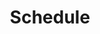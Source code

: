 ---
widget: pages # As of v5.8-dev, 'pages' is renamed 'collection'
headless: true  # This file represents a page section.

# Put Your Section Options Here (title, background, etc.) ...
title: Schedule
subtitle: ''

# Position of this section on the page
weight: 1

content:
  # Filter content to display
  filters:
    # The folders to display content from
    lessons:
      - 'Course Introduction'
      - 'Paleoecological Dynamics'
      - 'Working with times and dates in R'
      - 'Changes in Phenology'
      - 'Time Series Decomposition in R'
      - 'Community Dynamics'
      - 'Time Series Autocorrelation in R'
      - 'Introduction to Time Series Data'
      - 'Time series modeling in R 1'
      - 'Time series modeling in R 2'
      - 'Time series modeling in R 3'
      - 'Introduction to Ecological Forecasting'
      - 'Introduction to Forecasting in R'
      - 'Uncertainty in Forecasting'
      - 'Evaluating Forecasts in R'
      - 'Forecasting using state space models'
      - 'State space models in R 1'
      - 'State space models in R 2'
      - 'Ask us anything 2'
      - 'Forecasting using species distribution models'
      - 'Species Distribution Models in R'
      - 'Hurricane Forecasts'
      - 'Election forecasts'
      - 'Data-driven models for forecasting'
      - 'Empirical Dynamic Modeling in R'
      - 'Scenario based forecasting'
      - 'Ethics of Ecological Forecasting'
      - 'Wrap up: Can we (and what should we) forecast in ecology?'
    dates:
      - 'August 24th'
      - 'August 29th'
      - 'August 31st'
      - 'September 5th'
      - 'September 7th'
      - 'September 12th'
      - 'September 14th'
      - 'September 19th'
      - 'September 21st'
      - 'September 26th'
      - 'September 28th'
      - 'October 3rd'
      - 'October 5th'
      - 'October 10th'
      - 'October 12th'
      - 'October 17th'
      - 'October 19th'
      - 'October 24th'
      - 'October 26th'
      - 'October 31st'
      - 'November 2nd'
      - 'November 7th'
      - 'November 9th'
      - 'November 14th'
      - 'November 16th'
      - 'November 28th'
      - 'November 30th'
      - 'December 5th'
    folders:
    tag: ''
    category: ''
    publication_type: ''
    author: ''
    featured_only: false
    exclude_featured: false
    exclude_future: false
    exclude_past: false
  # Choose how many pages you would like to display (0 = all pages)
  count: 100
  # Choose how many pages you would like to offset by
  # Useful if you wish to show the first item in the Featured widget
  offset: 0
  # Field to sort by, such as Date or Title
  sort_by: 'Weight'
  sort_ascending: true
design:
  # Choose a listing view
  view: community/schedule
  # Choose how many columns the section has. Valid values: '1' or '2'.
  columns: '1'
---